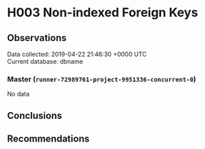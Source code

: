 # H003 Non-indexed Foreign Keys #

## Observations ##
Data collected: 2019-04-22 21:46:30 +0000 UTC  
Current database: dbname  

### Master (`runner-72989761-project-9951336-concurrent-0`) ###


No data


## Conclusions ##


## Recommendations ##

